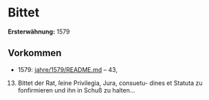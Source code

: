 # Bittet

**Ersterwähnung:** 1579

## Vorkommen
- 1579: [jahre/1579/README.md](../jahre/1579/README.md) – 43,

13) Bittet der Rat, ſeine Privilegia, Jura, consuetu-
dines et Statuta zu fonfirmieren und ihn in Schuß zu
halten...
